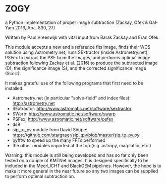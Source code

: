 # ZOGY
a Python implementation of proper image subtraction (Zackay, Ofek &amp; Gal-Yam 2016, ApJ, 830, 27)

Written by Paul Vreeswijk with vital input from Barak Zackay and Eran Ofek.

This module accepts a new and a reference fits image, finds their WCS solution using Astrometry.net, runs SExtractor (inside Astrometry.net), PSFex to extract the PSF from the images, and performs optimal image subtraction following Zackay et al. (2016) to produce the subtracted image (D), the significance image (S), and the corrected significance image (Scorr).

It makes grateful use of the following programs that first need to be installed:

 - Astrometry.net (in particular "solve-field" and index files): http://astrometry.net 
 - SExtractor: http://www.astromatic.net/software/sextractor
 - SWarp: http://www.astromatic.net/software/swarp
 - PSFex: http://www.astromatic.net/software/psfex
 - ds9
 - sip_to_pv module from David Shupe: https://github.com/stargaser/sip_tpv/blob/master/sip_to_pv.py
 - pyfftw to speed up the many FFTs performed
 - the other modules imported at the top (e.g. astropy, matplotlib, etc.)
 
Warning: this module is still being developed and has so far only been tested on a couple of KMTNet images. It is designed specifically to be included in the MeerLICHT and BlackGEM pipelines. However, the hope is to make it more general in the near future so any two images can be supplied to perform optimal subtraction on.

